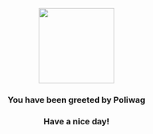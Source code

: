 <p align="center">
    <img src="https://raw.githubusercontent.com/PokeAPI/sprites/master/sprites/pokemon/60.png" width="150" height="150">
</p>
<h3 align="center">You have been greeted by  <b>Poliwag</b></h3>
<h3 align="center">Have a nice day!</h3>

